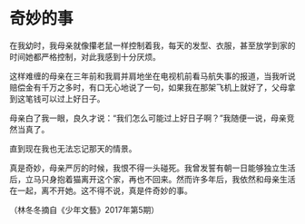 # 奇妙的事

在我幼时，我母亲就像攥老鼠一样控制着我，每天的发型、衣服，甚至放学到家的时间她都严格控制，对此我感到十分厌烦。 

这样难缠的母亲在三年前和我肩并肩地坐在电视机前看马航失事的报道，当我听说赔偿金有千万之多时，有口无心地说了一句，如果我在那架飞机上就好了，父母拿到这笔钱可以过上好日子。 

母亲白了我一眼，良久才说：“我们怎么可能过上好日子啊？”我随便一说，母亲竞然当真了。 

直到现在我也无法忘记那天的情景。 

真是奇妙，母亲严厉的时候，我恨不得一头碰死。我曾发誓有朝一日能够独立生活后，立马只身抱着猫离开这个家，再也不回来。然而许多年后，我依然和母亲生活在一起，离不开她。这不得不说，真是件奇妙的事。 

（林冬冬摘自《少年文藝》2017年第5期）